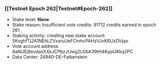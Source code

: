 ### [[Testnet Epoch 262|Testnet#Epoch-262]]
* Stake level: **None**
* Stake reason: Insufficient vote credits: 91712 credits earned in epoch 261
* Staking activity: creating new stake account 5KvghfTj2A1NEhLZVxsruUeFCmhcPAHzVJvK6UzDVjqo
* Vote account address: 6aNUEj8evdasXXeJCPbzJUwg2LGbA39tH4KppUKkq2PC
* Data Center: 24940-DE-Falkenstein